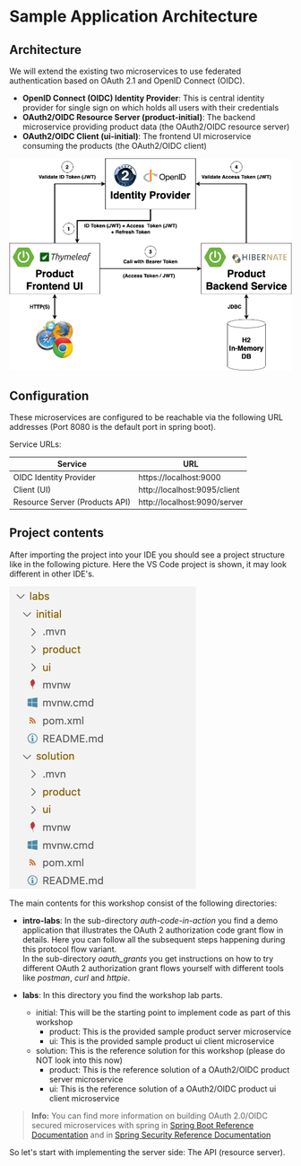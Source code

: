 # Sample Application Architecture

## Architecture

We will extend the existing two microservices to use federated authentication based on OAuth 2.1 and OpenID Connect (OIDC).

* __OpenID Connect (OIDC) Identity Provider__: This is central identity provider for single sign on which holds all users with their credentials
* __OAuth2/OIDC Resource Server (product-initial)__: The backend microservice providing product data (the OAuth2/OIDC resource server)
* __OAuth2/OIDC Client (ui-initial)__: The frontend UI microservice consuming the products (the OAuth2/OIDC client)

![Architecture](images/architecture.png)

## Configuration

These microservices are configured to be reachable via the following URL addresses (Port 8080 is the default port in spring boot).

Service URLs:

| Service                        | URL                          |
|--------------------------------|------------------------------|
| OIDC Identity Provider         | https://localhost:9000       |
| Client (UI)                    | http://localhost:9095/client |
| Resource Server (Products API) | http://localhost:9090/server |

## Project contents

After importing the project into your IDE you should see a project structure like in the following picture. Here the VS Code project is shown, it may look different in other IDE's.

![Project Structure](images/project_structure.png)

The main contents for this workshop consist of the following directories:

* __intro-labs__: 
In the sub-directory _auth-code-in-action_ you find a demo application that illustrates the OAuth 2 authorization code grant flow in details. Here you can follow all the subsequent steps happening during this protocol flow variant.  
In the sub-directory _oauth_grants_ you get instructions on how to try different OAuth 2 authorization grant flows yourself with different tools like _postman_, _curl_ and _httpie_.

* __labs__:
In this directory you find the workshop lab parts.
  * initial: This will be the starting point to implement code as part of this workshop
    - product: This is the provided sample product server microservice
    - ui: This is the provided sample product ui client microservice
  * solution: This is the reference solution for this workshop (please do NOT look into this now)
    - product: This is the reference solution of a OAuth2/OIDC product server microservice
    - ui: This is the reference solution of a OAuth2/OIDC product ui client microservice
 
> **Info:** You can find more information on building OAuth 2.0/OIDC secured microservices with spring in
[Spring Boot Reference Documentation](https://docs.spring.io/spring-boot/docs/current/reference/htmlsingle/#boot-features-security-oauth2)
and in [Spring Security Reference Documentation](https://docs.spring.io/spring-security/site/docs/current/reference/htmlsingle/#oauth2)

So let's start with implementing the server side: The API (resource server).
